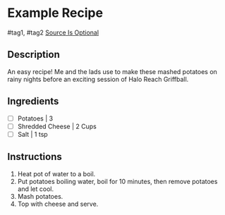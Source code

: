 # Example Recipe
#tag1, #tag2
[Source Is Optional](https://www.google.com)

## Description

An easy recipe! Me and the lads use to make these mashed potatoes on rainy nights before an exciting session of Halo Reach Griffball.

## Ingredients

- [ ] Potatoes | 3
- [ ] Shredded Cheese | 2 Cups
- [ ] Salt | 1 tsp

## Instructions

1. Heat pot of water to a boil.
2. Put potatoes boiling water, boil for 10 minutes, then remove potatoes and let cool.
3. Mash potatoes.
4. Top with cheese and serve.